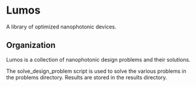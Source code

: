 Lumos
=====

A library of optimized nanophotonic devices.


Organization
------------

Lumos is a collection of nanophotonic design problems and their solutions.

The solve_design_problem script is used to solve the various problems in 
the problems directory. Results are stored in the results directory.
